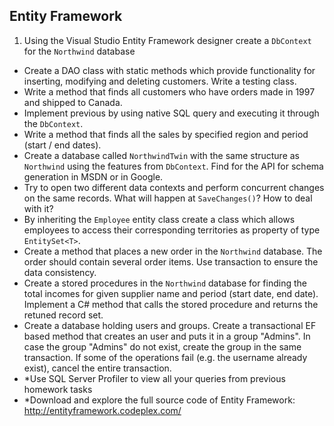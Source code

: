 ## Entity Framework

1. Using the Visual Studio Entity Framework designer create a `DbContext` for the `Northwind` database
* Create a DAO class with static methods which provide functionality for inserting, modifying and deleting customers. Write a testing class.
* Write a method that finds all customers who have orders made in 1997 and shipped to Canada.
* Implement previous by using native SQL query and executing it through the `DbContext`.
* Write a method that finds all the sales by specified region and period (start / end dates).
* Create a database called `NorthwindTwin` with the same structure as `Northwind` using the features from `DbContext`. Find for the API for schema generation in MSDN or in Google.
* Try to open two different data contexts and perform concurrent changes on the same records. What will happen at `SaveChanges()`? How to deal with it?
* By inheriting the `Employee` entity class create a class which allows employees to access their corresponding territories as property of type `EntitySet<T>`.
* Create a method that places a new order in the `Northwind` database. The order should contain several order items. Use transaction to ensure the data consistency.
* Create a stored procedures in the `Northwind` database for finding the total incomes for given supplier name and period (start date, end date). Implement a C# method that calls the stored procedure and returns the retuned record set.
* Create a database holding users and groups. Create a transactional EF based method that creates an user and puts it in a group "Admins". In case the group "Admins" do not exist, create the group in the same transaction. If some of the operations fail (e.g. the username already exist), cancel the entire transaction.
* *Use SQL Server Profiler to view all your queries from previous homework tasks
* *Download and explore the full source code of Entity Framework: http://entityframework.codeplex.com/